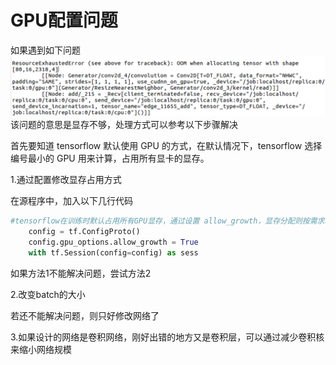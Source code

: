 # GPU配置问题

如果遇到如下问题![](/deeplearning/assets/1-1.png)该问题的意思是显存不够，处理方式可以参考以下步骤解决

首先要知道 tensorflow 默认使用 GPU 的方式，在默认情况下，tensorflow 选择编号最小的 GPU 用来计算，占用所有显卡的显存。

1.通过配置修改显存占用方式

在源程序中，加入以下几行代码

```py
#tensorflow在训练时默认占用所有GPU显存，通过设置 allow_growth，显存分配则按需求增长
    config = tf.ConfigProto()
    config.gpu_options.allow_growth = True
    with tf.Session(config=config) as sess
```

如果方法1不能解决问题，尝试方法2

2.改变batch的大小

若还不能解决问题，则只好修改网络了

3.如果设计的网络是卷积网络，刚好出错的地方又是卷积层，可以通过减少卷积核来缩小网络规模

